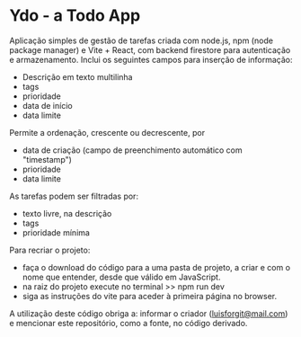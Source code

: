 # Ydo - a Todo App

Aplicação simples de gestão de tarefas criada com node.js, npm (node package manager) e Vite + React, com backend firestore para autenticação e armazenamento. Inclui os seguintes campos para inserção de informação:
- Descrição em texto multilinha
- tags
- prioridade
- data de início
- data limite

Permite a ordenação, crescente ou decrescente, por

- data de criação (campo de preenchimento automático com "timestamp")
- prioridade
- data limite

As tarefas podem ser filtradas por:

- texto livre, na descrição
- tags
- prioridade mínima


Para recriar o projeto:

- faça o download do código para a uma pasta de projeto, a criar e com o nome que entender, desde que válido em JavaScript.
- na raiz do projeto execute no terminal >> npm run dev
- siga as instruções do vite para aceder à primeira página no browser.


A utilização deste código obriga a: informar o criador (luisforgit@mail.com) e mencionar este repositório, como a fonte, no código derivado.
